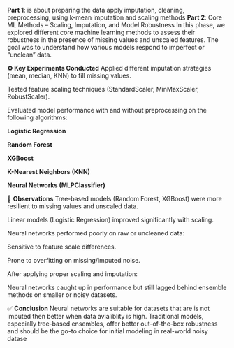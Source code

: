 **Part 1**: is about preparing the data apply imputation, cleaning, preprocessing, using k-mean imputation and scaling methods
**Part 2**: Core ML Methods – Scaling, Imputation, and Model Robustness
In this phase, we explored different core machine learning methods to assess their robustness in the presence of missing values and unscaled features. The goal was to understand how various models respond to imperfect or “unclean” data.

**⚙️ Key Experiments Conducted**
Applied different imputation strategies (mean, median, KNN) to fill missing values.

Tested feature scaling techniques (StandardScaler, MinMaxScaler, RobustScaler).

Evaluated model performance with and without preprocessing on the following algorithms:

**Logistic Regression**

**Random Forest**

**XGBoost**

**K-Nearest Neighbors (KNN)**

**Neural Networks (MLPClassifier)**

🧪 **Observations**
Tree-based models (Random Forest, XGBoost) were more resilient to missing values and unscaled data.

Linear models (Logistic Regression) improved significantly with scaling.

Neural networks performed poorly on raw or uncleaned data:

Sensitive to feature scale differences.

Prone to overfitting on missing/imputed noise.

After applying proper scaling and imputation:

Neural networks caught up in performance but still lagged behind ensemble methods on smaller or noisy datasets.

✅ **Conclusion**
Neural networks are suitable for datasets that are is not imputed then better when data avialiblity is high. Traditional models, especially tree-based ensembles, offer better out-of-the-box robustness and should be the go-to choice for initial modeling in real-world noisy datase
